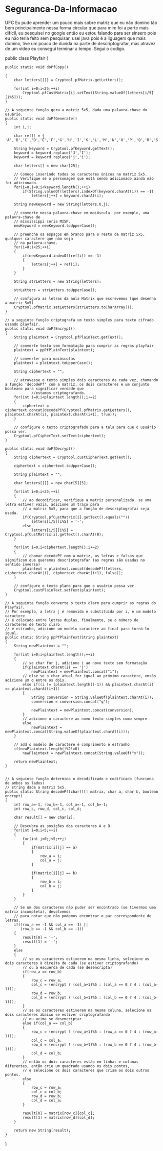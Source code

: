 # Seguranca-Da-Informacao
UFC
Eu pude aprender um pouco mais sobre matriz que eu não domino tão bem principalmente nessa forma circular que para mim foi a parte mais
difícil, eu pesquisei no google então eu estou falando para ser sinsero pois eu não teria feito sem pesquisar, usei java pois é a liguagem
que mais domino, tive um pouco de duvida na parte de descriptografar, mas atravez de um video eu consegui terminar a tempo.
Segui o codigo.

public class Playfair {

	public static void doPfCopy()
	
	{
		char letters[][] = Cryptool.pfMatrix.getLetters();
		
		for(int i=0;i<25;++i)
			Cryptool.pfCustMatrix[i].setText(String.valueOf(letters[i/5][i%5]));
	}
	
	// A seguinte função gera a matriz 5x5, dada uma palavra-chave do usuário.
	public static void doPfGenerate()
	{
		int i,j;
		
		char ref[] = { 'A','B','C','D','E','F','G','H','I','K','L','M','N','O','P','Q','R','S','T','U','V','W','X','Y','Z'};
		
		String keyword = Cryptool.pfKeyword.getText();
		keyword = keyword.replace('J','I');
		keyword = keyword.replace('j','i');
		
		char letters[] = new char[25];
		
		// Comece inserindo todos os caracteres únicos na matriz 5x5.
		// Verifique se o personagem que está sendo adicionado ainda não foi adicionado.
		for(i=0,j=0;i<keyword.length();++i)
			if(String.valueOf(letters).indexOf(keyword.charAt(i)) == -1)
				letters[j++] = keyword.charAt(i);
		
		String newKeyword = new String(letters,0,j);
		
		// converte nossa palavra-chave em maiúscula. por exemplo, uma palavra-chave de
		// mississippi seria MISP.
		newKeyword = newKeyword.toUpperCase();
		
		// preencha os espaços em branco para o resto da matriz 5x5, qualquer caractere que não seja
		// na palavra-chave.
		for(i=0;i<25;++i)
		{
			if(newKeyword.indexOf(ref[i]) == -1)
			{
				letters[j++] = ref[i];
			}
		}
		
		String strLetters = new String(letters);
		
		strLetters = strLetters.toUpperCase();
		
		// configura as letras da aula Matrix que escrevemos (que desenha a matriz 5x5)
		Cryptool.pfMatrix.setLetters(strLetters.toCharArray());
	}
	
	// a seguinte função criptografa um texto simples para texto cifrado usando playfair.
	public static void doPfEncrypt()
	{
		String plaintext = Cryptool.pfPlainText.getText();
		
		// converte texto sem formatação para cumprir as regras playfair
		plaintext = ppPfPlainText(plaintext);
		
		// converter para maiúsculas
		plaintext = plaintext.toUpperCase();
		
		String ciphertext = "";
		
		// atravesse o texto simples dois caracteres de cada vez, chamando a função 'decodePf' com a matriz, os dois caracteres e um conjunto booleano para significar verdade que 
                //estamos criptografando.
		for(int i=0;i<plaintext.length();i+=2)
		{
			ciphertext = ciphertext.concat(decodePf(Cryptool.pfMatrix.getLetters(), plaintext.charAt(i), plaintext.charAt(i+1), true));
		}
		
		// configure o texto criptografado para a tela para que o usuário possa ver.
		Cryptool.pfCipherText.setText(ciphertext);
	}
	
	public static void doPfDecrypt()
	{
		String ciphertext = Cryptool.custCipherText.getText();
		
		ciphertext = ciphertext.toUpperCase();
		
		String plaintext = "";
		
		char letters[][] = new char[5][5];
		
		for(int i=0;i<25;++i)
		{
			// ao decodificar, verifique a matriz personalizada. se uma letra estiver vazia, adicione um traço para
			// a matriz 5x5, para que a função de descriptografai seja usada.
			if(Cryptool.pfCustMatrix[i].getText().equals(""))
				letters[i/5][i%5] = '-';
			else
				letters[i/5][i%5] = Cryptool.pfCustMatrix[i].getText().charAt(0);
		}		
		
		for(int i=0;i<ciphertext.length();i+=2)
		{
			// chamar decodePf com a matriz, as letras e falsas que significam que queremos descriptografar (as regras são usadas no sentido inverso)
			plaintext = plaintext.concat(decodePf(letters, ciphertext.charAt(i), ciphertext.charAt(i+1), false));
		}
		
		// configure o texto plano para que o usuário possa ver.
		Cryptool.custPlainText.setText(plaintext);		
	}
	
	// A seguinte função converte o texto claro para cumprir as regras do Playfair.
	// Por exemplo, a letra j é removida e substituída por i, e um modelo caractere
	// é colocado entre letras duplas. finalmente, se o número de caracteres de texto claro
	// é estranho, adicione um modelo caractere ao final para torná-lo igual.
	public static String ppPfPlainText(String plaintext)
	{
		String newPlaintext = "";
		
		for(int i=0;i<plaintext.length();++i)
		{
			// se char for j, adicione i ao novo texto sem formatação
			if(plaintext.charAt(i) == 'j')
				newPlaintext = newPlaintext.concat("i");
			// else se o char atual for igual ao próximo caractere, então adicione um q entre os dois.
			else if((i != (plaintext.length()-1)) && plaintext.charAt(i) == plaintext.charAt(i+1))
			{
				String conversion = String.valueOf(plaintext.charAt(i));
				conversion = conversion.concat("q");
				
				newPlaintext = newPlaintext.concat(conversion);
			}
			// adicione o caractere ao novo texto simples como sempre
			else
				newPlaintext = newPlaintext.concat(String.valueOf(plaintext.charAt(i)));			
		}
		
		// add o modelo de caractere é comprimento é estranho
		if(newPlaintext.length()%2!=0)
			newPlaintext = newPlaintext.concat(String.valueOf("x"));
		
		return newPlaintext;
	}
	
	
	// A seguinte função determina o decodificado e codificado (funciona de ambos os lados)
	// string dada a matriz 5x5.
	public static String decodePf(char[][] matrix, char a, char b, boolean encrypt)
	{
		int row_a=-1, row_b=-1, col_a=-1, col_b=-1;
		int row_c, row_d, col_c, col_d;
		
		char result[] = new char[2];
		
		// Descubra as posições dos caracteres A e B.
		for(int i=0;i<5;++i)
		{
			for(int j=0;j<5;++j)
			{
				if(matrix[i][j] == a)
				{
					row_a = i;
					col_a = j;
				}
				
				if(matrix[i][j] == b)
				{
					row_b = i;
					col_b = j;
				}
			}
		}
		
		// Se um dos caracteres não puder ser encontrado (se tivermos uma matriz incompleta), devolvemos 
		// para notar que não podemos encontrar o par correspondente de letras.
		if((row_a == -1 && col_a == -1) ||
		   (row_b == -1 && col_b == -1))
		{
			result[0] = '-';
			result[1] = '-';
		}
		else
		{
			// se os caracteres estiverem na mesma linha, selecione os dois caracteres à direita de cada (se estiver criptografando)
			// ou à esquerda de cada (se desencripta)
			if(row_a == row_b)
			{
				row_c = row_a;
				col_c = (encrypt ? (col_a+1)%5 : (col_a == 0 ? 4 : (col_a-1)));
				row_d = row_b;
				col_d = (encrypt ? (col_b+1)%5 : (col_b == 0 ? 4 : (col_b-1)));
			}
			// se os caracteres estiverem na mesma coluna, selecione os dois caracteres abaixo se estiver criptografando
			// ou acima se desencriptar
			else if(col_a == col_b)
			{
				row_c = (encrypt ? (row_a+1)%5 : (row_a == 0 ? 4 : (row_a-1)));
				col_c = col_a;
				row_d = (encrypt ? (row_b+1)%5 : (row_b == 0 ? 4 : (row_b-1)));
				col_d = col_b;
			}
			// então os dois caracteres estão em linhas e colunas diferentes, então crie um quadrado usando os dois pontos,
			// e selecione os dois caracteres que criam os dois outros pontos.
			else
			{
				row_c = row_a;
				col_c = col_b;
				row_d = row_b;
				col_d = col_a;
			}
			
			result[0] = matrix[row_c][col_c];
			result[1] = matrix[row_d][col_d];
		}
		
		return new String(result);
	}
}
